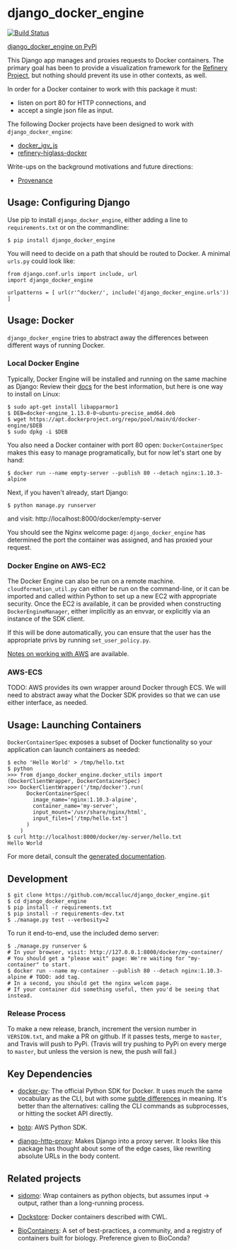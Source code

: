 # django_docker_engine 

[![Build Status](https://travis-ci.org/refinery-platform/django_docker_engine.svg?branch=master)](https://travis-ci.org/refinery-platform/django_docker_engine)

[django_docker_engine on PyPi](https://pypi.python.org/pypi/django-docker-engine)
    
This Django app manages and proxies requests to Docker containers.
The primary goal has been to provide a visualization framework for the
[Refinery Project](https://github.com/refinery-platform/refinery-platform),
but nothing should prevent its use in other contexts, as well.

In order for a Docker container to work with this package it must:

- listen on port 80 for HTTP connections, and
- accept a single json file as input.

The following Docker projects have been designed to work with `django_docker_engine`:

- [docker_igv_js](https://github.com/refinery-platform/docker_igv_js)
- [refinery-higlass-docker](https://github.com/scottx611x/refinery-higlass-docker)

Write-ups on the background motivations and future directions:

- [Provenance](README-PROVENANCE.md)


## Usage: Configuring Django

Use pip to install `django_docker_engine`, either adding a line to `requirements.txt`
or on the commandline:
```
$ pip install django_docker_engine
```

You will need to decide on a path that should be routed to Docker. A minimal `urls.py` could look like:

```
from django.conf.urls import include, url
import django_docker_engine

urlpatterns = [ url(r'^docker/', include('django_docker_engine.urls')) ]
```


## Usage: Docker

`django_docker_engine` tries to abstract away the differences between different ways of running Docker.


### Local Docker Engine

Typically, Docker Engine will be installed and running on the same machine as Django:
Review their [docs](https://docs.docker.com/engine/installation/) for the best information,
but here is one way to install on Linux:

```
$ sudo apt-get install libapparmor1
$ DEB=docker-engine_1.13.0-0~ubuntu-precise_amd64.deb
$ wget https://apt.dockerproject.org/repo/pool/main/d/docker-engine/$DEB
$ sudo dpkg -i $DEB
```

You also need a Docker container with port 80 open: `DockerContainerSpec` makes this easy to manage programatically,
but for now let's start one by hand:

```
$ docker run --name empty-server --publish 80 --detach nginx:1.10.3-alpine
```
    
Next, if you haven't already, start Django:

```
$ python manage.py runserver
```

and visit: http://localhost:8000/docker/empty-server

You should see the Nginx welcome page: `django_docker_engine` has determined the port the container was assigned,
and has proxied your request. 


### Docker Engine on AWS-EC2

The Docker Engine can also be run on a remote machine. `cloudformation_util.py` can either be run
on the command-line, or it can be imported and called within Python to set up a new EC2 with appropriate
security. Once the EC2 is available, it can be provided when constructing `DockerEngineManager`,
either implicitly as an envvar, or explicitly via an instance of the SDK client.

If this will be done automatically, you can ensure that the user has the appropriate privs by running
`set_user_policy.py`.

[Notes on working with AWS](README-AWS.md) are available.


### AWS-ECS

TODO: AWS provides its own wrapper around Docker through ECS. We will need to abstract away what the
Docker SDK provides so that we can use either interface, as needed.


## Usage: Launching Containers

`DockerContainerSpec` exposes a subset of Docker functionality so your application can launch containers as needed:

```
$ echo 'Hello World' > /tmp/hello.txt
$ python
>>> from django_docker_engine.docker_utils import (DockerClientWrapper, DockerContainerSpec)
>>> DockerClientWrapper('/tmp/docker').run(
      DockerContainerSpec(
        image_name='nginx:1.10.3-alpine',
        container_name='my-server',
        input_mount='/usr/share/nginx/html',
        input_files=['/tmp/hello.txt']
      )
    )
$ curl http://localhost:8000/docker/my-server/hello.txt
Hello World
```

For more detail, consult the [generated documentation](docs.md).


## Development
```
$ git clone https://github.com/mccalluc/django_docker_engine.git
$ cd django_docker_engine
$ pip install -r requirements.txt
$ pip install -r requirements-dev.txt
$ ./manage.py test --verbosity=2
```

To run it end-to-end, use the included demo server:
```
$ ./manage.py runserver &
# In your browser, visit: http://127.0.0.1:8000/docker/my-container/
# You should get a "please wait" page: We're waiting for "my-container" to start.
$ docker run --name my-container --publish 80 --detach nginx:1.10.3-alpine # TODO: add tag.
# In a second, you should get the nginx welcom page.
# If your container did something useful, then you'd be seeing that instead.
```

### Release Process

To make a new release, branch, increment the version number in `VERSION.txt`, and make a PR on github.
If it passes tests, merge to `master`, and Travis will push to PyPi.
(Travis will try pushing to PyPi on every merge to `master`,
but unless the version is new, the push will fail.)

## Key Dependencies

- [docker-py](https://github.com/docker/docker-py): The official
  Python SDK for Docker. It uses much the same vocabulary as the CLI,
  but with some [subtle differences](https://github.com/docker/docker-py/issues/1510)
  in meaning. It's better than the alternatives: calling
  the CLI commands as subprocesses, or hitting the socket API directly.

- [boto](http://boto3.readthedocs.io/en/latest/): AWS Python SDK.

- [django-http-proxy](https://github.com/yvandermeer/django-http-proxy):
  Makes Django into a proxy server. It looks like this package has thought about
  some of the edge cases, like rewriting absolute URLs in the body content.


## Related projects

- [sidomo](https://github.com/deepgram/sidomo): Wrap containers
  as python objects, but assumes input -> output, rather than a
  long-running process.

- [Dockstore](https://dockstore.org/docs/about):
  Docker containers described with CWL.

- [BioContainers](http://biocontainers.pro/docs/developer-manual/developer-intro/):
  A set of best-practices, a community, and a registry of containers
  built for biology. Preference given to BioConda?
